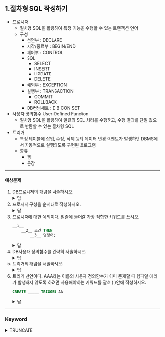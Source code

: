 ## 1.절차형 SQL 작성하기
- 프로시저
  - 절차형 SQL을 활용하여 특정 기능을 수행할 수 있는 트랜잭션 언어
  - 구성
    - 선언부 : DECLARE
    - 시작/종료부 : BEGIN/END
    - 제어부 : CONTROL
    - SQL
      - SELECT
      - INSERT
      - UPDATE
      - DELETE
    - 예외부 : EXCEPTION
    - 실행부 : TRANSACTION
      - COMMIT
      - ROLLBACK
    - DB컨닝세트 : D B CON SET
- 사용자 정의함수 User-Defined Function
  - 절차형 SQL을 활용하여 일련의 SQL 처리를 수행하고, 수행 결과를 단일 값으로 반환할 수 있는 절차형 SQL
- 트리거
  - 특정 테이블에 삽입, 수정, 삭제 등의 데이터 변경 이벤트가 발생하면 DBMS에서 자동적으로 실행되도록 구현된 프로그램
  - 종류
    - 행
    - 문장
---
#### 예상문제
1. DB프로시저의 개념을 서술하시오.
    <details>
        <summary>답</summary>
        절차형 SQL을 활용하여 특정 기능을 수행할 수 있는 트랜잭션언어이다.
    </details>
2. 프로시저 구성을 순서대로 작성하시오.
    <details>
        <summary>답</summary>
        선언부 -> 시작/종료부 -> 제어부 -> SQL -> 예외부 -> 실행부
    </details>
3. 프로시저에 대한 예외이다. 밑줄에 들어갈 가장 적합한 키워드를 쓰시오.
    ``` SQL
    __1__
        __2__ 조건 THEN
            __3__ 명령어;
    ```
    <details>
        <summary>답</summary>
        1.EXCEPTION <br>
        2.WHEN <br>
        3.SET
    </details>
4. DB사용자 정의함수를 간략히 서술하시오.
    <details>
        <summary>답</summary>
        절차형 SQL을 활용하여 일련의 SQL 처리를 수행하고, 수행결과를 단일 값으로 변환할 수 있는 절차형 SQL
    </details>
5. 트리거의 개념을 서술하시오.
    <details>
        <summary>답</summary>
        특정 테ㅣ블에 삽입, 수정, 삭제 등의 데이터 변경 이벤트가 발생하면 DBMS에서 자동적으로 실행되도록 구현된 프로그램
    </details>
6. 트리거 선언이다. AAA라는 이름의 사용자 정의함수가 이미 존재할 때 컴파일 에러가 발생하지 않도록 하려면 사용해야하는 키워드를 괄호 ( )안에 작성하시오.
   ```SQL
   CREATE _____ TRIGGER AA
    ```
    <details>
        <summary>답</summary>
        OR REPLACE
    </details>
---
### Keyword
<details>
    <summary>TRUNCATE</summary>
    데이터가 하나도 없이 테이블 구조만 남은 최초 테이블이 만들어진 상태로 돌아가도록 하는 명령
</details>



